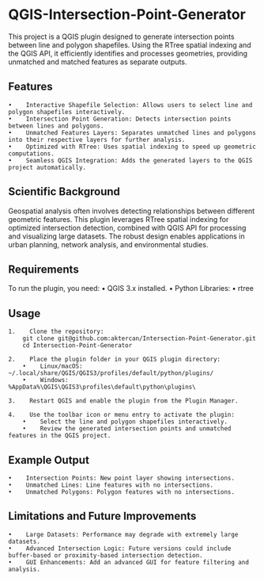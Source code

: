 # QGIS-Intersection-Point-Generator

This project is a QGIS plugin designed to generate intersection points between line and polygon shapefiles. Using the RTree spatial indexing and the QGIS API, it efficiently identifies and processes geometries, providing unmatched and matched features as separate outputs.

## Features

    •    Interactive Shapefile Selection: Allows users to select line and polygon shapefiles interactively.
    •    Intersection Point Generation: Detects intersection points between lines and polygons.
    •    Unmatched Features Layers: Separates unmatched lines and polygons into their respective layers for further analysis.
    •    Optimized with RTree: Uses spatial indexing to speed up geometric computations.
    •    Seamless QGIS Integration: Adds the generated layers to the QGIS project automatically.
    
## Scientific Background

Geospatial analysis often involves detecting relationships between different geometric features. This plugin leverages RTree spatial indexing for optimized intersection detection, combined with QGIS API for processing and visualizing large datasets. The robust design enables applications in urban planning, network analysis, and environmental studies.

## Requirements

To run the plugin, you need:
    •    QGIS 3.x installed.
    •    Python Libraries:
        •    rtree
        
## Usage

    1.    Clone the repository:
        git clone git@github.com:aktercan/Intersection-Point-Generator.git 
        cd Intersection-Point-Generator

    2.    Place the plugin folder in your QGIS plugin directory:
        •    Linux/macOS: ~/.local/share/QGIS/QGIS3/profiles/default/python/plugins/
        •    Windows: %AppData%\QGIS\QGIS3\profiles\default\python\plugins\
    
    3.    Restart QGIS and enable the plugin from the Plugin Manager.
    
    4.    Use the toolbar icon or menu entry to activate the plugin:
        •    Select the line and polygon shapefiles interactively.
        •    Review the generated intersection points and unmatched features in the QGIS project.

## Example Output

    •    Intersection Points: New point layer showing intersections.
    •    Unmatched Lines: Line features with no intersections.
    •    Unmatched Polygons: Polygon features with no intersections.

## Limitations and Future Improvements

    •    Large Datasets: Performance may degrade with extremely large datasets.
    •    Advanced Intersection Logic: Future versions could include buffer-based or proximity-based intersection detection.
    •    GUI Enhancements: Add an advanced GUI for feature filtering and analysis.
    

